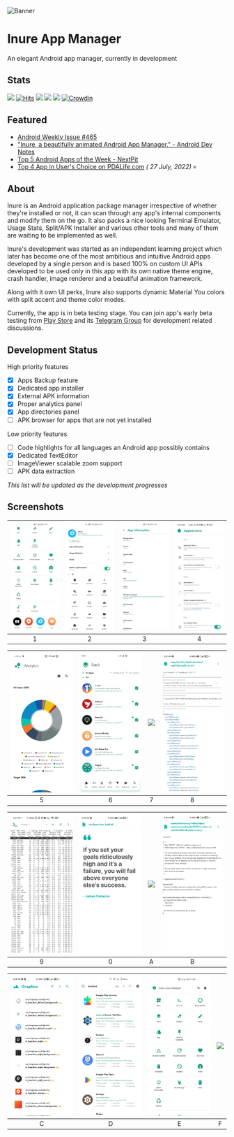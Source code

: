 ![Banner](https://github.com/Hamza417/Inure/raw/master/screenshots/banner.png)

# Inure App Manager

An elegant Android app manager, currently in development

## Stats

![](https://img.shields.io/tokei/lines/github/Hamza417/Inure?color=orange&label=Total%20Lines&logo=kotlin&logoColor=white)
[![Hits](https://hits.seeyoufarm.com/api/count/incr/badge.svg?url=https%3A%2F%2Fgithub.com%2FHamza417%2FInure&count_bg=%239A3DC8&title_bg=%23555555&icon=tencentweibo.svg&icon_color=%23E7E7E7&title=Total+Visits&edge_flat=false)](https://hits.seeyoufarm.com)
![](https://img.shields.io/github/repo-size/Hamza417/Inure?color=teal&label=Size)
![](https://img.shields.io/github/languages/count/Hamza417/Inure?color=white&label=Languages)
![](https://img.shields.io/github/license/Hamza417/Inure?color=red&label=License)
[![Crowdin](https://badges.crowdin.net/inure/localized.svg)](https://crowdin.com/project/inure)

## Featured

- [Android Weekly Issue #465](https://androidweekly.net/issues/issue-465)
- ["Inure, a beautifully animated Android App Manager." - Android Dev Notes](https://twitter.com/androiddevnotes/status/1389111968670179340)
- [Top 5 Android Apps of the Week - NextPit](https://www.nextpit.com/apps-of-the-week-51-2021)
- [Top 4 App in User's Choice on PDALife.com](https://pdalife.com/android/sistemnye/sort-by/popular/) _(
  27 July, 2022)_ 💀

## About

Inure is an Android application package manager irrespective of whether they're installed or not, it
can scan through any app's internal components and modify them on the go. It also packs a nice
looking Terminal Emulator, Usage Stats, Split/APK Installer and various other tools and many of them
are waiting to be implemented as well.

Inure's development was started as an independent learning project which later has become one of the
most ambitious and intuitive Android apps developed by a single person and is based 100% on custom
UI APIs developed to be used only in this app with its own native theme engine, crash handler, image
renderer and a beautiful animation framework.

Along with it own UI perks, Inure also supports dynamic Material You colors with split accent and
theme color modes.

Currently, the app is in beta testing stage. You can join app's early beta testing
from [Play Store](https://play.google.com/store/apps/details?id=app.simple.inure) and
its [Telegram Group](https://t.me/inure_app_manager) for development related discussions.

## Development Status

High priority features

- [x] Apps Backup feature
- [x] Dedicated app installer
- [x] External APK information
- [x] Proper analytics panel
- [x] App directories panel
- [ ] APK browser for apps that are not yet installed

Low priority features

- [ ] Code highlights for all languages an Android app possibly contains
- [x] Dedicated TextEditor
- [ ] ImageViewer scalable zoom support
- [ ] APK data extraction

*This list will be updated as the development progresses*

## Screenshots
| <img src="https://github.com/Hamza417/Inure/blob/master/screenshots/01.png" width="100%"> | <img src="https://github.com/Hamza417/Inure/blob/master/screenshots/03.png" width="100%"> | <img src="https://github.com/Hamza417/Inure/blob/master/screenshots/04.png" width="100%"> | <img src="https://github.com/Hamza417/Inure/blob/master/screenshots/06.jpg" width="100%"> |
|:-----------------------------------------------------------------------------------------:|:-----------------------------------------------------------------------------------------:|:-----------------------------------------------------------------------------------------:|:---:|
|                                             1                                             |                                             2                                             |                                             3                                             | 4 |

| <img src="https://github.com/Hamza417/Inure/blob/master/screenshots/15.png" width="100%"> | <img src="https://github.com/Hamza417/Inure/blob/master/screenshots/07.png" width="100%"> | <img src="https://github.com/Hamza417/Inure/blob/master/screenshots/05.jpg" width="100%"> | <img src="https://github.com/Hamza417/Inure/blob/master/screenshots/08.jpg" width="100%"> |
|:-----------------------------------------------------------------------------------------:|:-----------------------------------------------------------------------------------------:|:---:|:---:|
|                                             5                                             |                                             6                                             | 7 | 8 |

| <img src="https://github.com/Hamza417/Inure/blob/master/screenshots/02.jpg" width="100%"> | <img src="https://github.com/Hamza417/Inure/blob/master/screenshots/09.jpg" width="100%"> | <img src="https://github.com/Hamza417/Inure/blob/master/screenshots/10.jpg" width="100%"> | <img src="https://github.com/Hamza417/Inure/blob/master/screenshots/11.jpg" width="100%"> |
|:---:|:---:|:---:|:---:|
| 9 | 0 | A | B |

| <img src="https://github.com/Hamza417/Inure/blob/master/screenshots/12.jpg" width="100%"> | <img src="https://github.com/Hamza417/Inure/blob/master/screenshots/13.png" width="100%"> | <img src="https://github.com/Hamza417/Inure/blob/master/screenshots/00.png" width="100%"> | <img src="https://github.com/Hamza417/Inure/blob/master/screenshots/14.jpg" width="100%"> |
|:---:|:-----------------------------------------------------------------------------------------:|:-----------------------------------------------------------------------------------------:|:---:|
| C |                                             D                                             |                                             E                                             | F |



